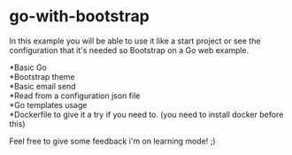 # go-with-bootstrap


In this example you will be able to use it like a start project or see the
configuration that it's needed so Bootstrap on a Go web example. 


*Basic Go <br />
*Bootstrap theme <br />
*Basic email send <br />
*Read from a configuration json file <br />
*Go templates usage <br />
*Dockerfile to give it a try if you need to. (you need to install docker before this) <br />




Feel free to give some feedback i'm on learning mode! ;)
